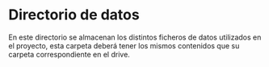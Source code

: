 # Directorio de datos

En este directorio se almacenan los distintos ficheros de datos utilizados en el proyecto, esta carpeta deberá tener los mismos contenidos que su carpeta correspondiente en el drive.